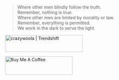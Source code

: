 
> Where other men blindly follow the truth.  
Remember, nothing is true.  
Where other men are limited by morality or law.  
Remember, everything is permitted.  
We work in the dark to serve the light.  

<a href="https://trendshift.io/developers/5644" target="_blank">
  <img src="https://trendshift.io/api/badge/developers/5644" alt="crazywoola | Trendshift" style="width: 250px; height: 55px;" width="250" height="55"/>
</a>

<a href="https://www.buymeacoffee.com/pinkbanana" target="_blank"><img src="https://cdn.buymeacoffee.com/buttons/v2/default-yellow.png" alt="Buy Me A Coffee" style="height: 60px !important;width: 217px !important;" ></a>
